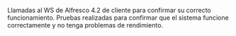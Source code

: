 Llamadas al WS de Alfresco 4.2 de cliente para confirmar su correcto funcionamiento. Pruebas realizadas para confirmar que el sistema funcione correctamente y no tenga problemas de rendimiento.
